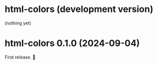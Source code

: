 # html-colors (development version)

(nothing yet)

# html-colors 0.1.0 (2024-09-04)

First release. 🎉
